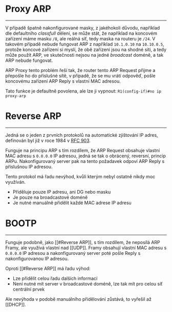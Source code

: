# Proxy ARP
---

V případě špatně nakonfigurované masky, z jakéhokoli důvodu, například dle defaultního *classfull* dělení, se může stát, že například na koncovém zařízení máme masku `/8`, ale reálná síť, tedy maska na routeru je `/24`. V takovém případě nebude fungovat ARP z například `10.1.0.10` na `10.10.0.5`, protože koncové zařízení si myslí, že obě zařízení jsou na shodné síti, a tedy může použít ARP, ve skutečnosti nejsou na jedné *broadcast* doméně, a tak ARP nebude fungovat.

ARP Proxy tento problém řeší tak, že router tento ARP Request přijme a přepošle ho do příslušné sítě, v případě, že se mu vrátí odpověď, pošle koncovému zařízení ARP Reply s vlastní MAC adresou.

Tato funkce je defaultně povolena, ale lze ji vypnout: `R1(config-if)#no ip proxy-arp`

# Reverse ARP
---

Jedná se o jeden z prvních protokolů na automatické zjištování IP adres, definován byl již v roce 1984 v [RFC 903](https://tools.ietf.org/html/rfc903).

Funguje na principu ARP s tím rozdílem, že ARP Request obsahuje vlastní MAC adresu s `0.0.0.0` IP adresou, jedná se tak o obrácený, reversní, princip ARPu.
Nakonfigurovaný server pak na tento požadavek odpoví ARP Reply s příslušnou IP adresou.

Tento protokol má řadu nevýhod, kvůli kterým nebyl ostatně nikdy moc využíván.
- Přiděluje pouze IP adresu, ani DG nebo masku
- Je pouze na broadcastové doméně
- Je nutné manuálně přidělit každé MAC adrese IP adresu

# BOOTP
---

Funguje podobně, jako [[#Reverse ARP]], s tím rozdílem, že neposílá ARP Framy, ale využívá vlastní nad [[UDP]].
Framy obsahují vlastní MAC adresu s `0.0.0.0` IP adresou a nakonfigurovaný server poté pošle Reply s nakonfigurovanou IP adresou.

Oproti [[#Reverse ARP]] má řadu výhod:
- Lze přidělit celou řadu dalších informací
- Není nutné mít server v broadcastové doméně, lze tak mít pro celou síť centrální prvek

Ale nevýhoda v podobě manuálního přidělování zůstává, to vyřešil až [[DHCP]].
